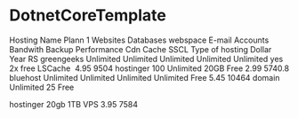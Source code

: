 # DotnetCoreTemplate
Hosting Name	Plann 1		Websites	Databases	webspace	E-mail Accounts	Bandwith	Backup	Performance	Cdn	Cache	SSCL	Type of hosting		Dollar	Year RS
greengeeks			Unlimited	Unlimited	Unlimited	Unlimited	Unlimited	yes	2x	free	LSCache 				4.95	9504
hostinger			100	Unlimited	20GB							Free			2.99	5740.8
bluehost			Unlimited		Unlimited	Unlimited	Unlimited					Free			5.45	10464
domain			Unlimited	25								Free				
																
hostinger					20gb		1TB						VPS		3.95	7584

